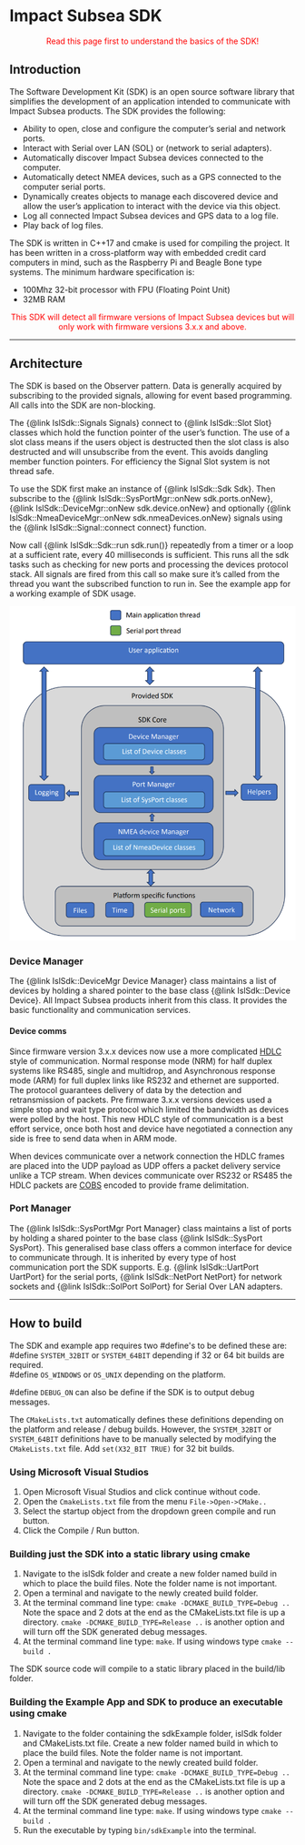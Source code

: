 # Impact Subsea SDK
<div style="color:red;" align="center"> Read this page first to understand the basics of the SDK!</div>

## Introduction
The Software Development Kit (SDK) is an open source software library that simplifies the development of an application intended to communicate with Impact Subsea products. The SDK provides the following:<br>
-	Ability to open, close and configure the computer’s serial and network ports.
- Interact with Serial over LAN (SOL) or (network to serial adapters). 
-	Automatically discover Impact Subsea devices connected to the computer.
-	Automatically detect NMEA devices, such as a GPS connected to the computer serial ports.
-	Dynamically creates objects to manage each discovered device and allow the user’s application to interact with the device via this object.
- Log all connected Impact Subsea devices and GPS data to a log file.
- Play back of log files.

The SDK is written in C++17 and cmake is used for compiling the project. It has been written in a cross-platform way with embedded credit card computers in mind, such as the Raspberry Pi and Beagle Bone type systems. The minimum hardware specification is:<br>
-	100Mhz 32-bit processor with FPU (Floating Point Unit)
-	32MB RAM

<div style="color:red;" align="center"> This SDK will detect all firmware versions of Impact Subsea devices but will only work with firmware versions 3.x.x and above.</div>

*******************

## Architecture
The SDK is based on the Observer pattern. Data is generally acquired by subscribing to the provided signals, allowing for event based programming. All calls into the SDK are non-blocking.

The {@link IslSdk::Signals Signals} connect to {@link IslSdk::Slot Slot} classes which hold the function pointer of the user’s function. The use of a slot class means if the users object is destructed then the slot class is also destructed and will unsubscribe from the event. This avoids dangling member function pointers. For efficiency the Signal Slot system is not thread safe.

To use the SDK first make an instance of {@link IslSdk::Sdk Sdk}. Then subscribe to the {@link IslSdk::SysPortMgr::onNew sdk.ports.onNew}, {@link IslSdk::DeviceMgr::onNew sdk.device.onNew} and optionally {@link IslSdk::NmeaDeviceMgr::onNew sdk.nmeaDevices.onNew} signals using the {@link IslSdk::Signal::connect connect} function.

Now call {@link IslSdk::Sdk::run sdk.run()} repeatedly from a timer or a loop at a sufficient rate, every 40 milliseconds is sufficient. This runs all the sdk tasks such as checking for new ports and processing the devices protocol stack. All signals are fired from this call so make sure it’s called from the thread you want the subscribed function to run in. 
See the example app for a working example of SDK usage.


![SDK Architecture](SDKarch.png)

### Device Manager
The {@link IslSdk::DeviceMgr Device Manager} class maintains a list of devices by holding a shared pointer to the base class {@link IslSdk::Device Device}. All Impact Subsea products inherit from this class. It provides the basic functionality and communication services. 

#### Device comms
Since firmware version 3.x.x devices now use a more complicated [HDLC](https://en.wikipedia.org/wiki/High-Level_Data_Link_Control) style of communication. Normal response mode (NRM) for half duplex systems like RS485, single and multidrop, and Asynchronous response mode (ARM) for full duplex links like RS232 and ethernet are supported. The protocol guarantees delivery of data by the detection and retransmission of packets. Pre firmware 3.x.x versions devices used a simple stop and wait type protocol which limited the bandwidth as devices were polled by the host. This new HDLC style of communication is a best effort service, once both host and device have negotiated a connection any side is free to send data when in ARM mode.

When devices communicate over a network connection the HDLC frames are placed into the UDP payload as UDP offers a packet delivery service unlike a TCP stream.
When devices communicate over RS232 or RS485 the HDLC packets are [COBS](https://en.wikipedia.org/wiki/Consistent_Overhead_Byte_Stuffing) encoded to provide frame delimitation. 

### Port Manager
The {@link IslSdk::SysPortMgr Port Manager} class maintains a list of ports by holding a shared pointer to the base class {@link IslSdk::SysPort SysPort}. This generalised base class offers a common interface for device to communicate through. It is inherited by every type of host communication port the SDK supports. E.g. {@link IslSdk::UartPort UartPort} for the serial ports, {@link IslSdk::NetPort NetPort} for network sockets and {@link IslSdk::SolPort SolPort} for Serial Over LAN adapters.

*******************
## How to build
The SDK and example app requires two #define's to be defined these are:<br>
#define `SYSTEM_32BIT` or `SYSTEM_64BIT` depending if 32 or 64 bit builds are required.<br>
#define `OS_WINDOWS` or `OS_UNIX` depending on the platform.<br>

#define `DEBUG_ON` can also be define if the SDK is to output debug messages.

The `CMakeLists.txt` automatically defines these definitions depending on the platform and release / debug builds. However, the `SYSTEM_32BIT` or `SYSTEM_64BIT` definitions have to be manually selected by modifying the `CMakeLists.txt` file. Add `set(X32_BIT TRUE)` for 32 bit builds.

### Using Microsoft Visual Studios
1. Open Microsoft Visual Studios and click continue without code.
2. Open the `CmakeLists.txt` file from the menu `File->Open->CMake..`
3. Select the startup object from the dropdown green compile and run button.
4. Click the Compile / Run button.

### Building just the SDK into a static library using cmake
1. Navigate to the islSdk folder and create a new folder named build in which to place the build files. Note the folder name is not important.
2. Open a terminal and navigate to the newly created build folder.
3. At the terminal command line type: `cmake -DCMAKE_BUILD_TYPE=Debug ..` Note the space and 2 dots at the end as the CMakeLists.txt file is up a directory. `cmake -DCMAKE_BUILD_TYPE=Release ..` is another option and will turn off the SDK generated debug messages.
4. At the terminal command line type: `make`. If using windows type `cmake --build .`

The SDK source code will compile to a static library placed in the build/lib folder.

### Building the Example App and SDK to produce an executable using cmake
1. Navigate to the folder containing the sdkExample folder, islSdk folder and CMakeLists.txt file. Create a new folder named build in which to place the build files. Note the folder name is not important.
2. Open a terminal and navigate to the newly created build folder.
3. At the terminal command line type: `cmake -DCMAKE_BUILD_TYPE=Debug ..` Note the space and 2 dots at the end as the CMakeLists.txt file is up a directory. `cmake -DCMAKE_BUILD_TYPE=Release ..` is another option and will turn off the SDK generated debug messages.
4. At the terminal command line type: `make`. If using windows type `cmake --build .`
5. Run the executable by typing `bin/sdkExample` into the terminal.

